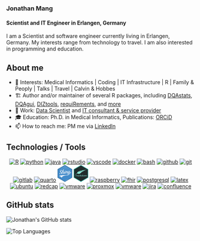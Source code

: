 ### Jonathan Mang

#### Scientist and IT Engineer in Erlangen, Germany

I am a Scientist and software engineer currently living in Erlangen, Germany. My interests range from technology to travel. I am also interested in programming and education.

<!--
**joundso/joundso** is a ✨ _special_ ✨ repository because its `README.md` (this file) appears on your GitHub profile.

Here are some ideas to get you started:

- 🔭 I’m currently working on ...
- 🌱 I’m currently learning ...
- 👯 I’m looking to collaborate on ...
- 🤔 I’m looking for help with ...
- 💬 Ask me about ...
- 📫 How to reach me: ...
- 😄 Pronouns: ...
- ⚡ Fun fact: ...
-->

## About me

- :sunflower: Interests: Medical Informatics | Coding | IT Infrastructure | R | Family & Peoply | Talks | Travel | Calvin & Hobbes
- :building_construction: Author and/or maintainer of several R packages, including [DQAstats](https://CRAN.R-project.org/package=DQAstats), [DQAgui](https://CRAN.R-project.org/package=DQAgui), [DIZtools](https://CRAN.R-project.org/package=DIZtools), [requiRements](https://CRAN.R-project.org/package=requiRements), and [more](./r_packages.md)
- :briefcase: Work: [Data Scientist](https://www.imi.med.fau.de/person/jonathan-mang/) and [IT consultant & service provider](https://final-itb.netlify.app)
- :mortar_board: Education: Ph.D. in Medical Informatics, Publications: [ORCiD](https://orcid.org/0000-0003-0518-4710)
- :mailbox: How to reach me: PM me via [LinkedIn](https://www.linkedin.com/in/jonathan-mang/)

## Technologies / Tools
<div>
<p align="center">
<a href="https://www.r-project.org/"><img src="https://www.r-project.org/Rlogo.png" alt="R" height="45"/></a>
<a href="https://www.python.org/"><img src="https://www.python.org/static/community_logos/python-logo-generic.svg" alt="python" height="45"/></a>
<a href="https://www.java.com"><img src="https://upload.wikimedia.org/wikipedia/de/thumb/e/e1/Java-Logo.svg/243px-Java-Logo.svg.png" alt="java" height="45"/></a>
<a href="https://www.rstudio.com/"><img src="https://www.rstudio.com/assets/img/logo.svg" alt="rstudio" height="45"/></a>
<a href="https://code.visualstudio.com/"><img src="https://code.visualstudio.com/assets/images/code-stable.png" alt="vscode" height="45"/></a>
<!-- <a href="https://jupyter.org/"><img src="https://jupyter.org/assets/logos/rectanglelogo-greytext-orangebody-greymoons.svg" alt="jupyter" height="45"/></a> -->
<a href="https://www.docker.com/"><img src="https://upload.wikimedia.org/wikipedia/commons/thumb/4/4e/Docker_%28container_engine%29_logo.svg/1920px-Docker_%28container_engine%29_logo.svg.png" alt="docker" height="45"/></a>
<a href="https://tiswww.case.edu/php/chet/bash/bashtop.html"><img src="https://tiswww.case.edu/php/chet/img/bash-logo-web.png" alt="bash" height="45"/></a>
<a href="https://github.com/"><img src="https://github.githubassets.com/images/modules/logos_page/GitHub-Mark.png" alt="github" height="45"/></a>
<a href="https://git-scm.com/"><img src="https://git-scm.com/images/logo@2x.png" alt="git" height="45"/></a>
<a href="https://about.gitlab.com/"><img src="https://gitlab.com/gitlab-org/gitlab/-/raw/master/app/assets/images/gitlab_logo.png" alt="gitlab" height="45"/></a>
<a href="https://quarto.org/"><img src="https://quarto.org/quarto.png" alt="quarto" height="45"/></a>
<a href="https://github.com/rstudio/shiny"><img src="https://raw.githubusercontent.com/rstudio/shiny/main/man/figures/logo.png" alt="shiny" height="45"/></a>
<a href="https://github.com/rstudio/rmarkdown"><img src="https://raw.githubusercontent.com/rstudio/rmarkdown/main/man/figures/logo.png" alt="rmarkdown" height="45"/></a>
<a href="https://www.raspberrypi.com/"><img src="https://upload.wikimedia.org/wikipedia/de/thumb/c/cb/Raspberry_Pi_Logo.svg/340px-Raspberry_Pi_Logo.svg.png" alt="raspberry" height="45"/></a>
<a href="https://www.hl7.org/fhir/"><img src="https://www.hl7.org/fhir/assets/images/fhir-logo-www.png" alt="fhir" height="45"/></a>
<a href="https://www.postgresql.org/"><img src="https://www.postgresql.org/media/img/about/press/elephant.png" alt="postgresql" height="45"/></a>
<a href="https://www.latex-project.org/"><img src="https://www.latex-project.org/img/latex-project-logo.svg" alt="latex" height="45"/></a>
<a href="https://ubuntu.com/"><img src="https://upload.wikimedia.org/wikipedia/commons/thumb/7/76/Ubuntu-logo-2022.svg/512px-Ubuntu-logo-2022.svg.png" alt="ubuntu" height="45"/></a>
<a href="https://www.project-redcap.org/"><img src="https://studycenter.charite.de/fileadmin/_processed_/a/4/csm_redcap-logo-large_74185029d6.png" alt="redcap" height="45"/></a>
<a href="https://www.vmware.com/de.html"><img src="https://upload.wikimedia.org/wikipedia/commons/thumb/9/9a/Vmware.svg/512px-Vmware.svg.png" alt="vmware" height="45"/></a>
<a href="https://www.proxmox.com"><img src="https://www.proxmox.com/images/proxmox/Proxmox_logo_standard_hex_400px.png" alt="proxmox" height="45"/></a>
<a href="https://kubernetes.io"><img src="https://kubernetes.io/images/kubernetes-horizontal-color.png" alt="vmware" height="45"/></a>
<a href="https://www.atlassian.com/de/software/jira"><img src="https://upload.wikimedia.org/wikipedia/commons/thumb/8/82/Jira_%28Software%29_logo.svg/798px-Jira_%28Software%29_logo.svg.png" alt="jira" height="45"/></a>
<a href="https://www.atlassian.com/software/confluence"><img src="https://upload.wikimedia.org/wikipedia/commons/thumb/8/88/Atlassian_Confluence_2017_logo.svg/512px-Atlassian_Confluence_2017_logo.svg.png" alt="confluence" height="45"/></a>
</div>

## GitHub stats

![Jonathan's GitHub stats](https://github-readme-stats.vercel.app/api?username=joundso&show_icons=true&show=discussions_started,discussions_answered,prs_merged,prs_merged_percentage&count_private=true&include_all_commits=true&hide_title=true)

![Top Languages](https://github-readme-stats.vercel.app/api/top-langs/?username=joundso&hide=html&count_private=true&layout=compact)
